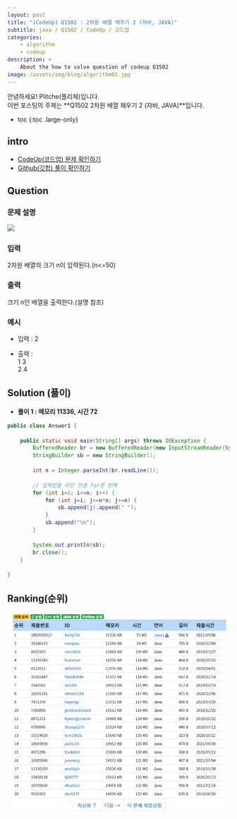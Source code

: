 ```yaml
---
layout: post
title: "[CodeUp] Q1502 : 2차원 배열 채우기 2 (자바, JAVA)"
subtitle: java / Q1502 / CodeUp / 코드업
categories:
    - algorithm
    - codeup
description: >
    About the how to solve question of codeup Q1502
image: /assets/img/blog/algorithm01.jpg
---
```


안녕하세요! Plitche(플리체)입니다.  
이번 포스팅의 주제는 **Q1502 2차원 배열 채우기 2 (자바, JAVA)**입니다.

* toc
{:toc .large-only}

## intro
* [CodeUp(코드업) 문제 확인하기](https://codeup.kr/problem.php?id=1502)  
* [Github(깃헙) 풀이 확인하기](https://github.com/plitche/CodeUp_Solution/tree/master/Q1501~Q1600/Q1502)  

## Question
### 문제 설명
![](/assets/post/codeup/Q1501~Q1599/20211107_02/01.JPG)  

### 입력
2차원 배열의 크기 n이 입력된다.(n<=50)  

### 출력
크기 n인 배열을 출력한다.(설명 참조)  

### 예시
* 입력 : 2  

* 출력 :  
1 3  
2 4  

## Solution (풀이)
* **풀이 1 : 메모리 11336, 시간 72**  

```java
public class Answer1 {

    public static void main(String[] args) throws IOException {
        BufferedReader br = new BufferedReader(new InputStreamReader(System.in));
        StringBuilder sb = new StringBuilder();
        
        int n = Integer.parseInt(br.readLine());
        
        // 입력받을 라인 만큼 for문 반복
        for (int i=1; i<=n; i++) {
        	for (int j=i; j<=n*n; j+=n) {
        		sb.append(j).append(" ");
        	}
        	sb.append("\n");
        }
 
        System.out.println(sb);
        br.close();
    }
    	 
}
```  

## Ranking(순위)
![](/assets/post/codeup/Q1500~Q1599/20211107_02/03.JPG)  
